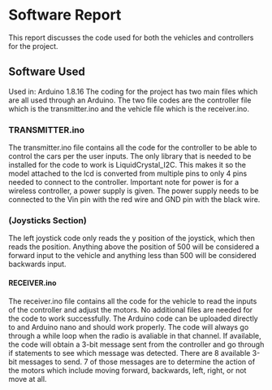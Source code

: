 # Software Report
This report discusses the code used for both the vehicles and controllers for the project.

## Software Used
Used in: Arduino 1.8.16
The coding for the project has two main files which are all used through an Arduino. The two file codes are the controller file which is the transmitter.ino and the vehicle file which is the receiver.ino.

### TRANSMITTER.ino
The transmitter.ino file contains all the code for the controller to be able to control the cars per the user inputs. The only library that is needed to be installed for the code to work is LiquidCrystal_I2C. This makes it so the model attached to the lcd is converted from multiple pins to only 4 pins needed to connect to the controller. Important note for power is for a wireless controller, a power supply is given. The power supply needs to be connected to the Vin pin with the red wire and GND pin with the black wire.

### (Joysticks Section)
The left joystick code only reads the y position of the joystick, which then reads the position. Anything above the position of 500 will be considered a forward input to the vehicle and anything less than 500 will be considered backwards input.

#### RECEIVER.ino
The receiver.ino file contains all the code for the vehicle to read the inputs of the controller and adjust the motors. No additional files are needed for the code to work successfully. The Arduino code can be uploaded directly to and Arduino nano and should work properly. The code will always go through a while loop when the radio is avaliable in that channel. If available, the code will obtain a 3-bit message sent from the controller and go through if statements to see which message was detected. There are 8 available 3-bit messages to send. 7 of those messages are to determine the action of the motors which include moving forward, backwards, left, right, or not move at all.
